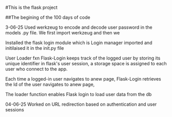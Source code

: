 #This is the flask project

##The begining of the 100 days of code

3-06-25
Used werkzeug to encode and decode user password in the models .py file. We first import werkzeug and then we 

Installed the flask login module which is Login manager 
imported and initilaised it in the init.py file

User Loader fxn
Flask-Login keeps track of the logged user by storing its unique identifier in flask's user session, a storage space is assigned to each user who connect to the app.

Each time a logged-in user navigates to anew page, Flask-Login retrieves the Id of the user navigates to anew page,

The loader function enables Flask login to load user data from the db

04-06-25
Worked on URL redirection based on authentication and user sessions